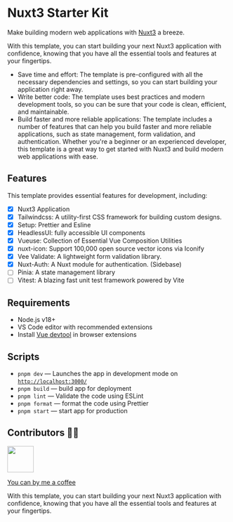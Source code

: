 # Nuxt3 Starter Kit

Make building modern web applications with [Nuxt3](https://nuxt.com/) a breeze.

With this template, you can start building your next Nuxt3 application with confidence, knowing that you have all the essential tools and features at your fingertips.

- Save time and effort: The template is pre-configured with all the necessary dependencies and settings, so you can start building your application right away.
- Write better code: The template uses best practices and modern development tools, so you can be sure that your code is clean, efficient, and maintainable.
- Build faster and more reliable applications: The template includes a number of features that can help you build faster and more reliable applications, such as state management, form validation, and authentication.
  Whether you're a beginner or an experienced developer, this template is a great way to get started with Nuxt3 and build modern web applications with ease.

## Features

This template provides essential features for development, including:

- [x] Nuxt3 Application
- [x] Tailwindcss: A utility-first CSS framework for building custom designs.
- [x] Setup: Prettier and Esline
- [x] HeadlessUI: fully accessible UI components
- [x] Vueuse: Collection of Essential Vue Composition Utilities
- [x] nuxt-icon: Support 100,000 open source vector icons via Iconify
- [x] Vee Validate: A lightweight form validation library.
- [x] Nuxt-Auth: A Nuxt module for authentication. (Sidebase)
- [ ] Pinia: A state management library
- [ ] Vitest: A blazing fast unit test framework powered by Vite

## Requirements

- Node.js v18+
- VS Code editor with recommended extensions
- Install [Vue devtool](https://chrome.google.com/webstore/detail/vuejs-devtools/nhdogjmejiglipccpnnnanhbledajbpd) in browser extensions

## Scripts

- `pnpm dev` — Launches the app in development mode on [`http://localhost:3000/`](http://localhost:3000/)
- `pnpm build` — build app for deployment
- `pnpm lint` — Validate the code using ESLint
- `pnpm format` — format the code using Prettier
- `pnpm start` — start app for production

## Contributors 🧑‍💻

<a href='https://github.com/itoon' target='_blank'><img src='https://avatars.githubusercontent.com/u/4122285?v=4' height='60'/></a>

[You can by me a coffee](https://www.buymeacoffee.com/songklods)

With this template, you can start building your next Nuxt3 application with confidence, knowing that you have all the essential tools and features at your fingertips.
